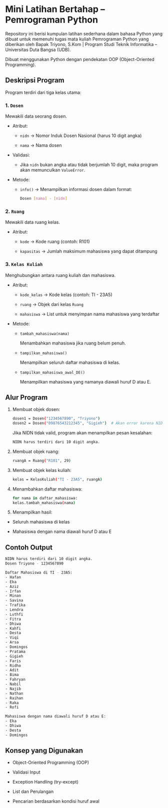 # Mini Latihan Bertahap – Pemrograman Python

Repository ini berisi kumpulan latihan sederhana dalam bahasa Python yang dibuat untuk memenuhi tugas mata kuliah Pemrograman Python yang diberikan oleh Bapak Triyono, S.Kom | Program Studi Teknik Informatika – Universitas Duta Bangsa (UDB).

Dibuat menggunakan Python dengan pendekatan OOP (Object-Oriented Programming).


## Deskripsi Program

Program terdiri dari tiga kelas utama:

### 1. `Dosen`
Mewakili data seorang dosen.

 - Atribut:

    - `nidn` → Nomor Induk Dosen Nasional (harus 10 digit angka)

    -  `nama` → Nama dosen

 - Validasi:

    - Jika `nidn` bukan angka atau tidak berjumlah 10 digit, maka program akan memunculkan `ValueError`.

 - Metode:

    - `info()` → Menampilkan informasi dosen dalam format:
      
      ```bash
      Dosen [nama] - [nidn]
      ```

### 2. `Ruang`

Mewakili data ruang kelas.

 - Atribut:

    - `kode` → Kode ruang (contoh: R101)

    - `kapasitas` → Jumlah maksimum mahasiswa yang dapat ditampung

### 3. `Kelas Kuliah`

Menghubungkan antara ruang kuliah dan mahasiswa.

 - Atribut:

    - `kode_kelas` → Kode kelas (contoh: TI - 23A5)

    - `ruang` → Objek dari kelas `Ruang`

    - `mahasiswa` → List untuk menyimpan nama mahasiswa yang terdaftar

 -  Metode:

    - `tambah_mahasiswa(nama)`
      
      Menambahkan mahasiswa jika ruang belum penuh.

    - `tampilkan_mahasiswa()`

      Menampilkan seluruh daftar mahasiswa di kelas.

    - `tampilkan_mahasiswa_awal_DE()`
   
      Menampilkan mahasiswa yang namanya diawali huruf D atau E.

## Alur Program

1. Membuat objek dosen:
   
   ```bash
   dosen1 = Dosen("1234567890", "Triyono")
   dosen2 = Dosen("09876543212345", "Gigieh")  # Akan error karena NIDN lebih dari 10 digit
   ```

   Jika NIDN tidak valid, program akan menampilkan pesan kesalahan:

   ```bash
   NIDN harus terdiri dari 10 digit angka.
   ```

2. Membuat objek ruang:

   ```bash
   ruangA = Ruang("R101", 29)
   ```
   
3. Membuat objek kelas kuliah:

   ```bash
   kelas = KelasKuliah("TI - 23A5", ruangA)
   ```
   
4. Menambahkan daftar mahasiswa:

   ```bash
   for nama in daftar_mahasiswa:
   kelas.tambah_mahasiswa(nama)
   ```
   
5. Menampilkan hasil:

  - Seluruh mahasiswa di kelas

  - Mahasiswa dengan nama diawali huruf D atau E

## Contoh Output

```bash
NIDN harus terdiri dari 10 digit angka.
Dosen Triyono - 1234567890

Daftar Mahasiswa di TI - 23A5:
- Hafan
- Eka
- Aziz
- Irfan
- Minan
- Savina
- Trafika
- Lendra
- Luthfi
- Fitra
- Dhiwa
- Kahfi
- Desta
- Viqi
- Arsa
- Domingos
- Pratama
- Gigieh
- Faris
- Ridho
- Adit
- Bima
- Fahryan
- Nabil
- Najib
- Nathan
- Raihan
- Raka
- Rofi

Mahasiswa dengan nama diawali huruf D atau E:
- Eka
- Dhiwa
- Desta
- Domingos
```

## Konsep yang Digunakan

 - Object-Oriented Programming (OOP)

 - Validasi Input

 - Exception Handling (try-except)

 -  List dan Perulangan

 - Pencarian berdasarkan kondisi huruf awal

